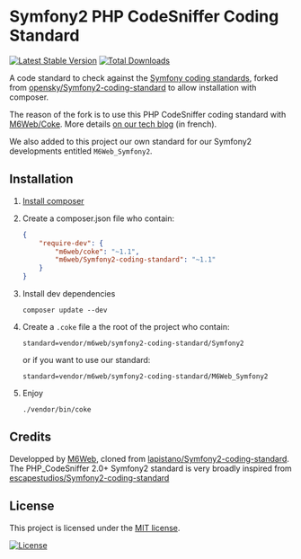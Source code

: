 # Symfony2 PHP CodeSniffer Coding Standard

[![Latest Stable Version](https://poser.pugx.org/m6web/symfony2-coding-standard/v/stable)](https://packagist.org/packages/m6web/symfony2-coding-standard)
[![Total Downloads](https://poser.pugx.org/m6web/symfony2-coding-standard/downloads)](https://packagist.org/packages/m6web/symfony2-coding-standard)

A code standard to check against the [Symfony coding standards](http://symfony.com/doc/current/contributing/code/standards.html), forked from [opensky/Symfony2-coding-standard](https://github.com/opensky/Symfony2-coding-standard) to allow installation with composer.

The reason of the fork is to use this PHP CodeSniffer coding standard with [M6Web/Coke](https://github.com/M6Web/Coke). More details [on our tech blog](http://tech.m6web.fr/verifier-la-coherence-du-code-d-un-projet-symfony2-avec-coke/) (in french).

We also added to this project our own standard for our Symfony2 developments entitled `M6Web_Symfony2`.

## Installation

1. [Install composer](https://getcomposer.org/download/)
2. Create a composer.json file who contain:

    ```json
    {
        "require-dev": {
            "m6web/coke": "~1.1",
            "m6web/Symfony2-coding-standard": "~1.1"
        }
    }
    ```

3. Install dev dependencies

    ```shell
    composer update --dev
    ```

4. Create a `.coke` file a the root of the project who contain: 

    ```shell
    standard=vendor/m6web/symfony2-coding-standard/Symfony2
    ```

    or if you want to use our standard:

    ```shell
    standard=vendor/m6web/symfony2-coding-standard/M6Web_Symfony2
    ```

5. Enjoy

    ```shell
    ./vendor/bin/coke
    ```

## Credits

Developped by [M6Web](http://tech.m6web.fr/), cloned from [lapistano/Symfony2-coding-standard](https://github.com/lapistano/Symfony2-coding-standard).
The PHP_CodeSniffer 2.0+ Symfony2 standard is very broadly inspired from [escapestudios/Symfony2-coding-standard](https://github.com/escapestudios/Symfony2-coding-standard)

## License

This project is licensed under the [MIT license](LICENSE).

[![License](https://poser.pugx.org/m6web/symfony2-coding-standard/license)](https://packagist.org/packages/m6web/symfony2-coding-standard)